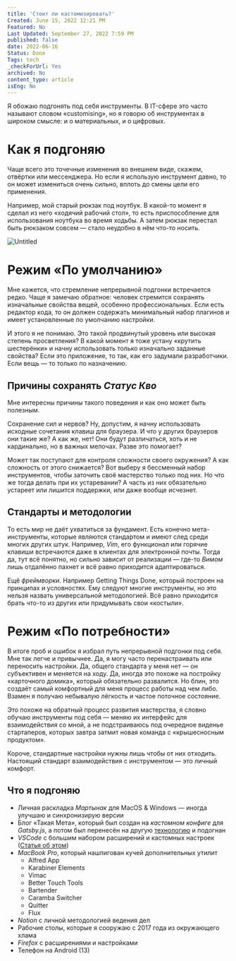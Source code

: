 ```yaml
---
title: 'Стоит ли кастомизировать?'
Created: June 15, 2022 12:21 PM
Featured: No
Last Updated: September 27, 2022 7:59 PM
published: false
date: 2022-06-16
Status: Done
Tags: tech
_checkForUrl: Yes
archived: No
content_type: article
isEng: No
---
```


Я обожаю подгонять под себя инструменты. В IT-сфере это часто называют словом «customising», но я говорю об инструментах в широком смысле: и о материальных, и о цифровых.

# Как я подгоняю

Чаще всего это точечные изменения во внешнем виде, скажем, отвёртки или мессенджера. Но если я использую инструмент давно, то он может измениться очень сильно, вплоть до смены цели его применения.

Например, мой старый рюкзак под ноутбук. В какой-то момент я сделал из него «ходячий рабочий стол», то есть приспособление для использования ноутбука во время ходьбы. А затем рюкзак перестал быть рюкзаком совсем — стало неудобно в нём что-то носить.

![Untitled](To%20customize%20or%20not%20to%20customize/Untitled.png)

# Режим «По умолчанию»

Мне кажется, что стремление непрерывной подгонки встречается редко. Чаще я замечаю обратное: человек стремится сохранять изначальные свойства вещей, особенно профессиональных. Если есть редактор кода, то он должен содержать минимальный набор плагинов и имеет установленные по умолчанию настройки.

И этого я не понимаю. Это такой продвинутый уровень или высокая степень просветления? В какой момент я тоже устану «крутить шестерёнки» и начну использовать только изначально заданные свойства? Если это приложение, то так, как его задумали разработчики. Если вещь — то только по назначению.

## Причины сохранять *Статус Кво*

Мне интересны причины такого поведения и как оно может быть полезным.

Сохранение сил и нервов? Ну, допустим,  я начну использовать исходные сочетания клавиш для браузера. И что у других браузеров они такие же? А как же, нет! Они будут различаться, хоть и не кардинально, но в важных мелочах. Разве это помогает?

Может так поступают для контроля сложности своего окружения? А как сложность от этого снижается? Вот выберу я бессменный набор инструментов, чтобы заточить своё мастерство только под них. Но что же тогда делать при их устаревании? А часть из них обязательно устареет или лишится поддержки, или даже вообще исчезнет.

## Стандарты и методологии

То есть мир не даёт ухватиться за фундамент. Есть конечно мета-инструменты, которые являются стандартом и имеют след среди многих других штук. Например, *Vim*, его функционал или горячие клавиши встречаются даже в клиентах для электронной почты. Тогда да, тут всё понятно, но сильно зависит от реализации — где-то *Вимом* лишь отдалённо пахнет и всё равно приходится адаптироваться.

Ещё *фреймворки*. Например Getting Things Done, который построен на принципах и условностях. Ему следуют многие инструменты, но это нельзя назвать универсальной методологией. Всё равно приходится брать что-то из других или придумывать свои «костыли».

# Режим «По потребности»

В итоге проб и ошибок я избрал путь непрерывной подгонки под себя. Мне так легче и привычнее. Да, я могу часто перенастраивать или переносить настройки. Да, общего стандарта у меня нет — он субъективен и меняется на ходу. Да, иногда это похоже на постройку «карточного домика», который обязательно развалится. Но блин, это создаёт самый комфортный для меня процесс работы над чем либо. Взамен я получаю небывалую лёгкость и частое поточное состояние.

Это похоже на обратный процесс развития мастерства, я словно обучаю инструменты под себя — меняю их интерфейс для взаимодействия со мной, а не подстраиваюсь под очередное виденье стартаперов, которых завтра затмит новая команда с «крышесносным продуктом».

Короче, стандартные настройки нужны лишь чтобы от них отходить. Настоящий стандарт взаимодействия с инструментом — это личный комфорт.

## Что я подгоняю

- Личная раскладка *Мартынак* для MacOS & Windows — иногда улучшаю и синхронизирую версии
- Блог «Такая Мета», который был создан на *кастомном конфиге* для *Gatsby.js*, а потом был перенесён на другую [технологию](https://github.com/transitive-bullshit/nextjs-notion-starter-kit) и подогнан
- *VSCode* с большим набором расширений и кастомных настроек ([Статья об этом](https://someta.site/how-to-vscode))
- *MacBook Pro*, который нашпигован кучей дополнительных утилит
    - Alfred App
    - Karabiner Elements
    - Vimac
    - Better Touch Tools
    - Bartender
    - Caramba Switcher
    - Quitter
    - Flux
- *Notion* с личной методологией вeдения дел
- Рабочие столы, которые я сооружаю с 2017 года из окружающего хлама
- *Firefox* с расширениями и настройками
- Телефон на Android (13)